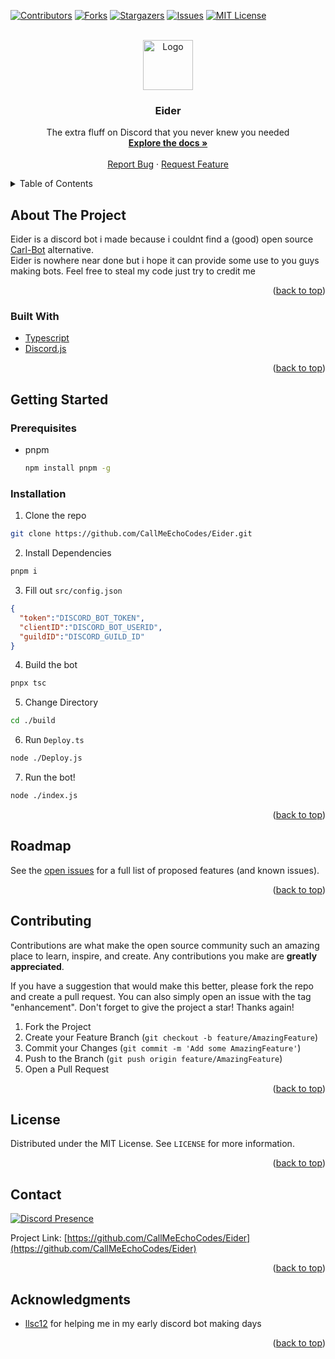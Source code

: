 <div id="top"></div>


<!-- PROJECT SHIELDS -->
[![Contributors][contributors-shield]][contributors-url]
[![Forks][forks-shield]][forks-url]
[![Stargazers][stars-shield]][stars-url]
[![Issues][issues-shield]][issues-url]
[![MIT License][license-shield]][license-url]



<!-- PROJECT LOGO -->
<br />
<div align="center">
  <a href="https://github.com/CallMeEchoCodes/Eider">
    <img src="https://cdn.discordapp.com/attachments/858855894204678206/874463500276232222/eider-transparent.png" alt="Logo" width="80" height="80">
  </a>

<h3 align="center">Eider</h3>

  <p align="center">
    The extra fluff on Discord that you never knew you needed
    <br />
    <a href="https://github.com/CallMeEchoCodes/Eider"><strong>Explore the docs »</strong></a>
    <br />
    <br />
    <a href="https://github.com/CallMeEchoCodes/Eider/issues">Report Bug</a>
    ·
    <a href="https://github.com/CallMeEchoCodes/Eider/issues">Request Feature</a>
  </p>
</div>



<!-- TABLE OF CONTENTS -->
<details>
  <summary>Table of Contents</summary>
  <ol>
    <li>
      <a href="#about-the-project">About The Project</a>
      <ul>
        <li><a href="#built-with">Built With</a></li>
      </ul>
    </li>
    <li>
      <a href="#getting-started">Getting Started</a>
      <ul>
        <li><a href="#prerequisites">Prerequisites</a></li>
        <li><a href="#installation">Installation</a></li>
      </ul>
    </li>
    <li><a href="#usage">Usage</a></li>
    <li><a href="#roadmap">Roadmap</a></li>
    <li><a href="#contributing">Contributing</a></li>
    <li><a href="#license">License</a></li>
    <li><a href="#contact">Contact</a></li>
    <li><a href="#acknowledgments">Acknowledgments</a></li>
  </ol>
</details>



<!-- ABOUT THE PROJECT -->
## About The Project
Eider is a discord bot i made because i couldnt find a (good) open source [Carl-Bot](https://carl.gg/) alternative. <br />
Eider is nowhere near done but i hope it can provide some use to you guys making bots. Feel free to steal my code just try to credit me

<p align="right">(<a href="#top">back to top</a>)</p>



### Built With

* [Typescript](https://www.typescriptlang.org)
* [Discord.js](https://discord.js.org/)

<p align="right">(<a href="#top">back to top</a>)</p>



<!-- GETTING STARTED -->
## Getting Started

### Prerequisites

* pnpm
  ```sh
  npm install pnpm -g
  ```

### Installation

1. Clone the repo
  ```sh
  git clone https://github.com/CallMeEchoCodes/Eider.git
  ```
2. Install Dependencies
  ```sh
  pnpm i
  ```
3. Fill out `src/config.json`
  ```json
  {
    "token":"DISCORD_BOT_TOKEN",
    "clientID":"DISCORD_BOT_USERID",
    "guildID":"DISCORD_GUILD_ID"
  }
   ```
4. Build the bot
  ```sh
  pnpx tsc
  ```
5. Change Directory
  ```sh
  cd ./build
  ```

6. Run `Deploy.ts`
  ```sh
  node ./Deploy.js
  ```

7. Run the bot!
  ```sh
  node ./index.js
  ```

<p align="right">(<a href="#top">back to top</a>)</p>



<!-- ROADMAP -->
## Roadmap
See the [open issues](https://github.com/CallMeEchoCodes/Eider/issues) for a full list of proposed features (and known issues).

<p align="right">(<a href="#top">back to top</a>)</p>



<!-- CONTRIBUTING -->
## Contributing

Contributions are what make the open source community such an amazing place to learn, inspire, and create. Any contributions you make are **greatly appreciated**.

If you have a suggestion that would make this better, please fork the repo and create a pull request. You can also simply open an issue with the tag "enhancement".
Don't forget to give the project a star! Thanks again!

1. Fork the Project
2. Create your Feature Branch (`git checkout -b feature/AmazingFeature`)
3. Commit your Changes (`git commit -m 'Add some AmazingFeature'`)
4. Push to the Branch (`git push origin feature/AmazingFeature`)
5. Open a Pull Request

<p align="right">(<a href="#top">back to top</a>)</p>



<!-- LICENSE -->
## License

Distributed under the MIT License. See `LICENSE` for more information.

<p align="right">(<a href="#top">back to top</a>)</p>



<!-- CONTACT -->
## Contact

[![Discord Presence](https://lanyard-profile-readme.vercel.app/api/379035005231300608)](https://discord.com/users/379035005231300608)


Project Link: [https://github.com/CallMeEchoCodes/Eider](https://github.com/CallMeEchoCodes/Eider)

<p align="right">(<a href="#top">back to top</a>)</p>



<!-- ACKNOWLEDGMENTS -->
## Acknowledgments

* [llsc12](https://github.com/llsc12) for helping me in my early discord bot making days

<p align="right">(<a href="#top">back to top</a>)</p>



<!-- MARKDOWN LINKS & IMAGES -->
<!-- https://www.markdownguide.org/basic-syntax/#reference-style-links -->
[contributors-shield]: https://img.shields.io/github/contributors/CallMeEchoCodes/Eider.svg?style=for-the-badge
[contributors-url]: https://github.com/CallMeEchoCodes/Eider/graphs/contributors
[forks-shield]: https://img.shields.io/github/forks/CallMeEchoCodes/Eider.svg?style=for-the-badge
[forks-url]: https://github.com/CallMeEchoCodes/Eider/network/members
[stars-shield]: https://img.shields.io/github/stars/CallMeEchoCodes/Eider.svg?style=for-the-badge
[stars-url]: https://github.com/CallMeEchoCodes/Eider/stargazers
[issues-shield]: https://img.shields.io/github/issues/CallMeEchoCodes/Eider.svg?style=for-the-badge
[issues-url]: https://github.com/CallMeEchoCodes/Eider/issues
[license-shield]: https://img.shields.io/github/license/CallMeEchoCodes/Eider.svg?style=for-the-badge
[license-url]: https://github.com/CallMeEchoCodes/Eider/blob/master/LICENSE
